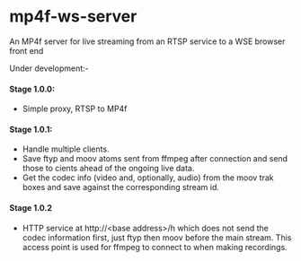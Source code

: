 # mp4f-ws-server
An MP4f server for live streaming from an RTSP service to a WSE browser front end

Under development:-

#### Stage 1.0.0: 
* Simple proxy, RTSP to MP4f


#### Stage 1.0.1:
* Handle multiple clients.
* Save ftyp and moov atoms sent from ffmpeg after connection and send those to cients ahead of the ongoing live data.
* Get the codec info (video and, optionally, audio) from the moov trak boxes and save against the corresponding stream id. 

#### Stage 1.0.2
* HTTP service at http://\<base address\>/h which does not send the codec information first, just ftyp then moov before the main stream. This access point is used for ffmpeg to connect to when making recordings.
